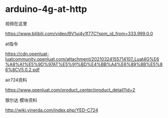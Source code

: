 # arduino-4g-at-http

视频在这里

https://www.bilibili.com/video/BV1ui4y1f77C?spm_id_from=333.999.0.0

at指令

https://cdn.openluat-luatcommunity.openluat.com/attachment/20210324155714107_Luat4G%E6%A8%A1%E5%9D%97AT%E5%91%BD%E4%BB%A4%E6%89%8B%E5%86%8CV5.0.2.pdf

air724资料

https://www.openluat.com/product_center/product_detail?id=2

银尔达 模块资料

http://wiki.yinerda.com/index.php/YED-C724
